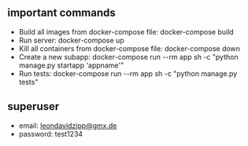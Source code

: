 ## important commands
- Build all images from docker-compose file:
  docker-compose build
- Run server:
  docker-compose up
- Kill all containers from docker-compose file:
  docker-compose down
- Create a new subapp:
  docker-compose run --rm app sh -c "python manage.py startapp 'appname'"
- Run tests:
  docker-compose run --rm app sh -c "python manage.py tests"

## superuser
- email: leondavidzipp@gmx.de
- password: test1234